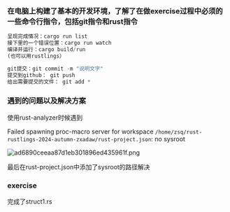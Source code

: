 ### 在电脑上构建了基本的开发环境，了解了在做exercise过程中必须的一些命令行指令，包括git指令和rust指令

```rust
呈现完成情况：cargo run list
接下里的一个错误位置：cargo run watch
编译并运行：cargo build/run
(也可以用rustlings）

git提交：git commit -m "说明文字"
提交到github： git push
给出需要提交的文件： git add *

```

### 遇到的问题以及解决方案

使用rust-analyzer时候遇到

Failed spawning proc-macro server for workspace `/home/zsq/rust-rustlings-2024-autumn-zxadaw/rust-project.json`: no sysroot

![ad6890ceeaa87d1eb301896ed435961f.png](https://prod-files-secure.s3.us-west-2.amazonaws.com/9e11a817-bd2d-4b27-9b8c-b9fb50e72b85/7bc65a77-b78f-4b26-bb72-b64e87632683/ad6890ceeaa87d1eb301896ed435961f.png)

最后在rust-project.json中添加了sysroot的路径解决

### exercise

完成了struct1.rs
